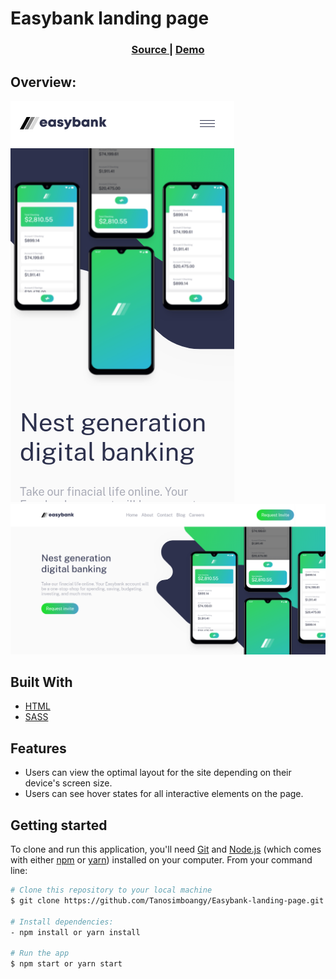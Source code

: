 # **Easybank landing page**

<div align="center">
  <h3>
    <a href="https://github.com/Tanosimboangy/Easybank-landing-page">
      Source
    </a>
    <span> | </span>
    <a href="https://jaccquit-easybank-landing-page.netlify.app/">
      Demo
    </a>
  </h3>
</div>

## Overview:

![image](./webroot/images/easybank_sm.png)
![image](./webroot/images/easybank_lg.png)

## Built With

- [HTML](https://developer.mozilla.org/en-US/docs/Web/HTML)
- [SASS](https://sass-lang.com/documentation)

## Features

- Users can view the optimal layout for the site depending on their device's screen size.
- Users can see hover states for all interactive elements on the page.

## Getting started

To clone and run this application, you'll need [Git](https://git-scm.com) and [Node.js](https://nodejs.org/en/download/) (which comes with either [npm](http://npmjs.com) or [yarn](https://yarnpkg.com/)) installed on your computer. From your command line:

```bash
# Clone this repository to your local machine
$ git clone https://github.com/Tanosimboangy/Easybank-landing-page.git

# Install dependencies:
- npm install or yarn install

# Run the app
$ npm start or yarn start
```